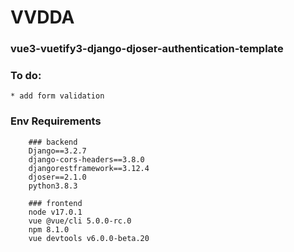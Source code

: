 # VVDDA
### vue3-vuetify3-django-djoser-authentication-template
### To do:

    * add form validation

### Env Requirements

```
    ### backend
    Django==3.2.7
    django-cors-headers==3.8.0
    djangorestframework==3.12.4
    djoser==2.1.0
    python3.8.3

    ### frontend
    node v17.0.1
    vue @vue/cli 5.0.0-rc.0
    npm 8.1.0
    vue devtools v6.0.0-beta.20
```
